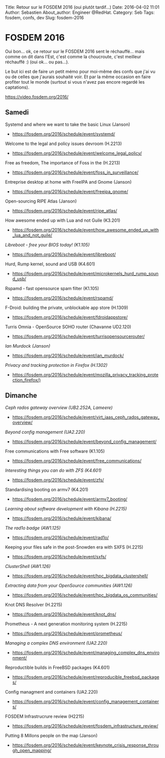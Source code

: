 Title: Retour sur le FOSDEM 2016 (oui plutôt tardif…)
Date: 2016-04-02 11:01
Author: Sebastien
About_author: Engineer @RedHat.
Category: Seb
Tags: fosdem, confs, dev
Slug: fosdem-2016

# FOSDEM 2016

Oui bon… ok, ce retour sur le FOSDEM 2016 sent le réchauffé… mais comme on dit
dans l'Est, c'est comme la choucroute, c'est meilleur réchauffé :) (oui ok… ou
pas…).

Le but ici est de faire un petit mémo pour moi-même des confs que j'ai vu ou de
celles que j'aurais souhaité voir. Et par la même occasion en faire profiter
tout le monde (surtout si vous n'avez pas encore regardé les captations).

<https://video.fosdem.org/2016/>

## Samedi

Systemd and where we want to take the basic Linux (Janson)

  * <https://fosdem.org/2016/schedule/event/systemd/>

Welcome to the legal and policy issues devroom (H.2213)

  * <https://fosdem.org/2016/schedule/event/welcome_legal_policy/>

Free as freedom, The importance of Foss in the (H.2213)

  * <https://fosdem.org/2016/schedule/event/foss_in_surveillance/>

Entreprise desktop at home with FreeIPA and Gnome (Janson)

  * <https://fosdem.org/2016/schedule/event/freeipa_gnome/>

Open-sourcing RIPE Atlas (Janson)

  * <https://fosdem.org/2016/schedule/event/ripe_atlas/>

How awesome ended up with Lua and not Guile (K3.201)

  * <https://fosdem.org/2016/schedule/event/how_awesome_ended_up_with_lua_and_not_guile/>

*Libreboot - free your BIOS today! (K1.105)*

  * <https://fosdem.org/2016/schedule/event/libreboot/>

Hurd, Rump kernel, sound and USB (K4.601)

  * <https://fosdem.org/2016/schedule/event/microkernels_hurd_rump_sound_usb/>

Rspamd - fast opensource spam filter (K1.105)

  * <https://fosdem.org/2016/schedule/event/rspamd/>

F-Droid: building the private, unblockable app store (H.1309)

  * <https://fosdem.org/2016/schedule/event/fdroidappstore/>

Turris Omnia - OpenSource SOHO router (Chavanne UD2.120)

  * <https://fosdem.org/2016/schedule/event/turrisopensourcerouter/>

*Ian Murdock (Janson)*

  * <https://fosdem.org/2016/schedule/event/ian_murdock/>

*Privacy and tracking protection in Firefox (H.1302)*

* <https://fosdem.org/2016/schedule/event/mozilla_privacy_tracking_protection_firefox/)>

## Dimanche

*Ceph rados gateway overview (UB2.252A, Lameere)*

  * <https://fosdem.org/2016/schedule/event/virt_iaas_ceph_rados_gateway_overview/>

*Beyond config management (UA2.220)*

  * <https://fosdem.org/2016/schedule/event/beyond_config_management/>

Free communications with Free software (K1.105)

  * <https://fosdem.org/2016/schedule/event/free_communications/>

*Interesting things you can do with ZFS (K4.601)*

  * <https://fosdem.org/2016/schedule/event/zfs/>

Standardising booting on armv7 (K4.201)

  * <https://fosdem.org/2016/schedule/event/armv7_booting/>

*Learning about software development with Kibana (H.2215)*

  * <https://fosdem.org/2016/schedule/event/kibana/>

*The rad1o badge (AW1.125)*

  * <https://fosdem.org/2016/schedule/event/rad1o/>

Keeping your files safe in the post-Snowden era with SXFS (H.2215)

  * <https://fosdem.org/2016/schedule/event/sxfs/>

*ClusterShell (AW1.126)*

  * <https://fosdem.org/2016/schedule/event/hpc_bigdata_clustershell/>

*Extracting data from your OpenSource communities (AW1.126)*

  * <https://fosdem.org/2016/schedule/event/hpc_bigdata_os_communities/>

Knot DNS Resolver (H.2215)

  * <https://fosdem.org/2016/schedule/event/knot_dns/>

Prometheus - A next generation monitoring system (H.2215)

  * <https://fosdem.org/2016/schedule/event/prometheus/>

*Managing a complex DNS environment (UA2.220)*

  * <https://fosdem.org/2016/schedule/event/managing_complex_dns_environment/>

Reproductible builds in FreeBSD packages (K4.601)

  * <https://fosdem.org/2016/schedule/event/reproducible_freebsd_packages/>

Config managment and containers (UA2.220)

  * <https://fosdem.org/2016/schedule/event/config_management_containers/>

FOSDEM Infrastrucrure review (H2215)

  * <https://fosdem.org/2016/schedule/event/fosdem_infrastructure_review/>

Putting 8 Millons people on the map (Janson)

  * <https://fosdem.org/2016/schedule/event/keynote_crisis_response_through_open_mapping/>
